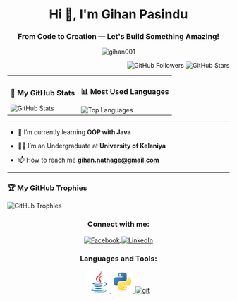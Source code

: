<h1 align="center">Hi 👋, I'm Gihan Pasindu</h1>
<h3 align="center">From Code to Creation — Let's Build Something Amazing!</h3>

<p align="center"> 
  <img src="https://komarev.com/ghpvc/?username=gihan001&label=Profile%20views&color=0e75b6&style=flat" alt="gihan001" />
</p>

<div align="right">
  <img src="https://img.shields.io/github/followers/gihan001?label=Followers&style=social" alt="GitHub Followers" />
  <img src="https://img.shields.io/github/stars/gihan001?label=Stars&style=social" alt="GitHub Stars" />
</div>

<table>
  <tr>
    <td>
      <h3>🌟 My GitHub Stats</h3>
      <img src="https://github-readme-stats.vercel.app/api?username=gihan001&show_icons=true&hide=issues&count_private=true&theme=radical" alt="GitHub Stats" />
    </td>
    <td>
      <h3>📊 Most Used Languages</h3>
      <img src="https://github-readme-stats.vercel.app/api/top-langs/?username=gihan001&layout=compact&langs_count=10&theme=radical" alt="Top Languages" />
    </td>
  </tr>
</table>

---

- 🌱 I’m currently learning **OOP with Java**

- 🧑‍🎓 I’m an Undergraduate at **University of Kelaniya**

- 📫 How to reach me **gihan.nathage@gmail.com**

---

### 🏆 My GitHub Trophies
![GitHub Trophies](https://github-profile-trophy.vercel.app/?username=gihan001&theme=gruvbox)

<h3 align="center">Connect with me:</h3>
<p align="center">
<a href="https://fb.com/https://www.facebook.com/gihan.pasindu.56" target="blank">
  <img align="center" src="https://raw.githubusercontent.com/rahuldkjain/github-profile-readme-generator/master/src/images/icons/Social/facebook.svg" alt="Facebook" height="40" width="50" />
</a>
<a href="https://www.linkedin.com/in/gihan001/" target="blank">
  <img align="center" src="https://raw.githubusercontent.com/rahuldkjain/github-profile-readme-generator/master/src/images/icons/Social/linked-in-alt.svg" alt="LinkedIn" height="40" width="50" />
</a>
</p>

<h3 align="center">Languages and Tools:</h3>
<p align="center">
<a href="https://www.java.com" target="_blank" rel="noreferrer"> 
  <img src="https://raw.githubusercontent.com/devicons/devicon/master/icons/java/java-original.svg" alt="java" width="50" height="50"/> 
</a> 
<a href="https://www.python.org" target="_blank" rel="noreferrer"> 
  <img src="https://raw.githubusercontent.com/devicons/devicon/master/icons/python/python-original.svg" alt="python" width="50" height="50"/> 
</a> 
<a href="https://git-scm.com/" target="_blank" rel="noreferrer"> 
  <img src="https://www.vectorlogo.zone/logos/git-scm/git-scm-icon.svg" alt="git" width="50" height="50"/> 
</a> 
</p>
